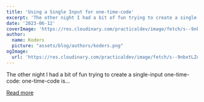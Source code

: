 ```yaml
---
title: 'Using a Single Input for one-time-code'
excerpt: 'The other night I had a bit of fun trying to create a single-input one-time-code:    one-time-code is...'
date: '2023-06-12'
coverImage: 'https://res.cloudinary.com/practicaldev/image/fetch/s--9nbxtLZe--/c_imagga_scale,f_auto,fl_progressive,h_420,q_auto,w_1000/https://dev-to-uploads.s3.amazonaws.com/uploads/articles/y1bqgdh8f9wzwg02z183.png'
author:
  name: Koders
  picture: "assets/blog/authors/koders.png"
ogImage:
  url: 'https://res.cloudinary.com/practicaldev/image/fetch/s--9nbxtLZe--/c_imagga_scale,f_auto,fl_progressive,h_420,q_auto,w_1000/https://dev-to-uploads.s3.amazonaws.com/uploads/articles/y1bqgdh8f9wzwg02z183.png'
---
```


The other night I had a bit of fun trying to create a single-input one-time-code:    one-time-code is...

[Read more](https://dev.to/madsstoumann/using-a-single-input-for-one-time-code-352l)
